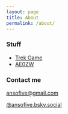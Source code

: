 ```yaml
---
layout: page
title: About
permalink: /about/
---
```


### Stuff

- [Trek Game](https://dennisdunn.github.io/trek)
- [AE0ZW](https://ae0zw.github.io)


### Contact me

[ansofive@gmail.com](mailto:ansofive+github@gmail.com)

[@ansofive.bsky.social](https://bsky.social/dennis-dunn/)